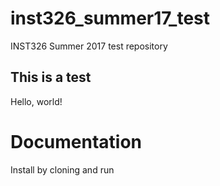 # inst326_summer17_test
INST326 Summer 2017 test repository



## This is a test

Hello, world!

# Documentation

Install by cloning and run

